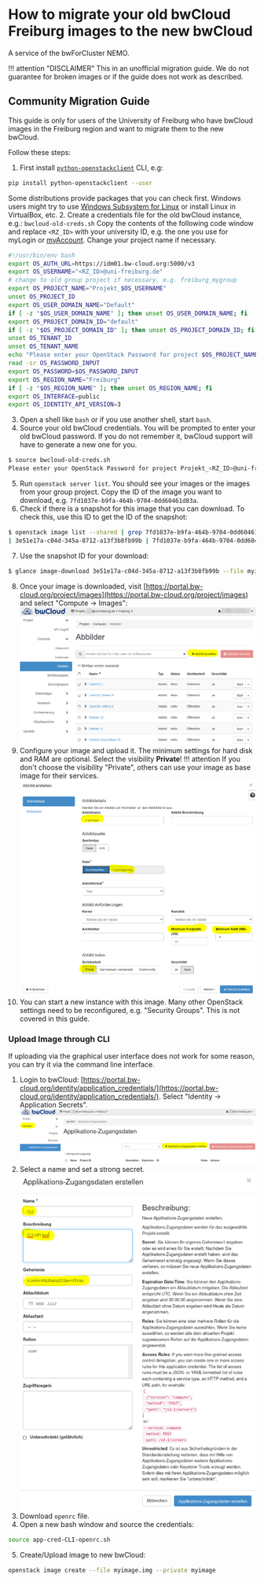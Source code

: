 # How to migrate your old bwCloud Freiburg images to the new bwCloud

A service of the bwForCluster NEMO.

!!! attention "DISCLAIMER"
    This in an unofficial migration guide.
    We do not guarantee for broken images or if the guide does not work as described.

## Community Migration Guide

This guide is only for users of the University of Freiburg who have bwCloud images in the Freiburg region and want to migrate them to the new bwCloud.

Follow these steps:
1. First install [`python-openstackclient`](https://pypi.org/project/python-openstackclient/) CLI, e.g:
```bash
pip install python-openstackclient --user
```
Some distributions provide packages that you can check first.
Windows users might try to use [Windows Subsystem for Linux](https://docs.microsoft.com/en-us/windows/wsl/install) or install Linux in VirtualBox, etc.
2. Create a credentials file for the old bwCloud instance, e.g.: `bwcloud-old-creds.sh`
Copy the contents of the following code window and replace `<RZ_ID>` with your university ID, e.g. the one you use for myLogin or [myAccount](https://myaccount.uni-freiburg.de).
Change your project name if necessary.
```bash
#!/usr/bin/env bash
export OS_AUTH_URL=https://idm01.bw-cloud.org:5000/v3
export OS_USERNAME="<RZ_ID>@uni-freiburg.de"
# change to old group project if necessary, e.g. freiburg_mygroup
export OS_PROJECT_NAME="Projekt_$OS_USERNAME"
unset OS_PROJECT_ID
export OS_USER_DOMAIN_NAME="Default"
if [ -z "$OS_USER_DOMAIN_NAME" ]; then unset OS_USER_DOMAIN_NAME; fi
export OS_PROJECT_DOMAIN_ID="default"
if [ -z "$OS_PROJECT_DOMAIN_ID" ]; then unset OS_PROJECT_DOMAIN_ID; fi
unset OS_TENANT_ID
unset OS_TENANT_NAME
echo "Please enter your OpenStack Password for project $OS_PROJECT_NAME as user $OS_USERNAME: "
read -sr OS_PASSWORD_INPUT
export OS_PASSWORD=$OS_PASSWORD_INPUT
export OS_REGION_NAME="Freiburg"
if [ -z "$OS_REGION_NAME" ]; then unset OS_REGION_NAME; fi
export OS_INTERFACE=public
export OS_IDENTITY_API_VERSION=3
```
3. Open a shell like `bash` or if you use another shell, start `bash`.
4. Source your old bwCloud credentials.
You will be prompted to enter your old bwCloud password.
If you do not remember it, bwCloud support will have to generate a new one for you.
```bash
$ source bwcloud-old-creds.sh
Please enter your OpenStack Password for project Projekt_<RZ_ID>@uni-freiburg.de as user <RZ_ID>@uni-freiburg.de: 
```
5. Run `openstack server list`.
You should see your images or the images from your group project.
Copy the ID of the image you want to download, e.g. `7fd1037e-b9fa-464b-9704-0dd60461d83a`.
6. Check if there is a snapshot for this image that you can download.
To check this, use this ID to get the ID of the snapshot:
```bash
$ openstack image list --shared | grep 7fd1037e-b9fa-464b-9704-0dd60461d83a
| 3e51e17a-c04d-345a-8712-a13f3b8fb99b | 7fd1037e-b9fa-464b-9704-0dd60461d83a-snapshot-2022-03-11-19-40-06 | active |
```
7. Use the snapshot ID for your download:
```bash
$ glance image-download 3e51e17a-c04d-345a-8712-a13f3b8fb99b --file myimage.img
```
8. Once your image is downloaded, visit [https://portal.bw-cloud.org/project/images](https://portal.bw-cloud.org/project/images) and select "Compute -> Images":
![Create new image.](img/image-upload.png)
9. Configure your image and upload it.
The minimum settings for hard disk and RAM are optional.
Select the visibility **Private**!
!!! attention
    If you don't choose the visibility "Private", others can use your image as base image for their services.
![Configure and upload new image.](img/image-config.png)
10. You can start a new instance with this image.
Many other OpenStack settings need to be reconfigured, e.g. "Security Groups".
This is not covered in this guide.

### Upload Image through CLI

If uploading via the graphical user interface does not work for some reason, you can try it via the command line interface.

1. Login to bwCloud: [https://portal.bw-cloud.org/identity/application_credentials/](https://portal.bw-cloud.org/identity/application_credentials/).
Select "Identity -> Application Secrets".
![Generate Application Key.](img/api-key.png)
2. Select a name and set a strong secret.
![Configure Application Key.](img/api-key-conf.png)
3. Download `openrc` file.
4. Open a new bash window and source the credentials:
```bash
source app-cred-CLI-openrc.sh
```
5. Create/Upload image to new bwCloud:
```bash
openstack image create --file myimage.img --private myimage
```
